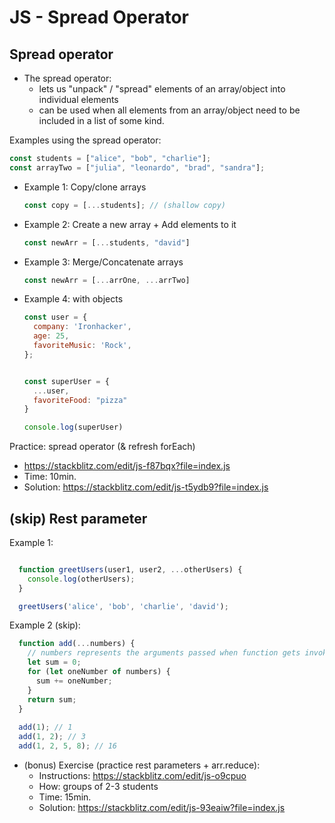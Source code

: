 # JS - Spread Operator

<!--- 

- Status: ready


-->




## Spread operator

- The spread operator:
  - lets us "unpack" / "spread" elements of an array/object into individual elements
  - can be used when all elements from an array/object need to be included in a list of some kind.



Examples using the spread operator:

  ```js
  const students = ["alice", "bob", "charlie"];
  const arrayTwo = ["julia", "leonardo", "brad", "sandra"];
  ```


- Example 1: Copy/clone arrays
  
  ```js
  const copy = [...students]; // (shallow copy)
  ```


- Example 2: Create a new array +  Add elements to it
  ```js
  const newArr = [...students, "david"]
  ```


- Example 3: Merge/Concatenate arrays

  ```js
  const newArr = [...arrOne, ...arrTwo]
  ```


- Example 4: with objects

  ```js
  const user = {
    company: 'Ironhacker',
    age: 25,
    favoriteMusic: 'Rock',
  };


  const superUser = {
    ...user,
    favoriteFood: "pizza"
  }

  console.log(superUser)
  ```


Practice: spread operator (& refresh forEach)
- https://stackblitz.com/edit/js-f87bqx?file=index.js
- Time: 10min.
- Solution: https://stackblitz.com/edit/js-t5ydb9?file=index.js





## (skip) Rest parameter


Example 1:

```js

  function greetUsers(user1, user2, ...otherUsers) {
    console.log(otherUsers);
  }

  greetUsers('alice', 'bob', 'charlie', 'david');

```


Example 2 (skip):

```js
  function add(...numbers) {
    // numbers represents the arguments passed when function gets invoked
    let sum = 0;
    for (let oneNumber of numbers) {
      sum += oneNumber;
    }
    return sum;
  }
  
  add(1); // 1
  add(1, 2); // 3
  add(1, 2, 5, 8); // 16
```


- (bonus) Exercise (practice rest parameters + arr.reduce): 
  - Instructions: https://stackblitz.com/edit/js-o9cpuo
  - How: groups of 2-3 students
  - Time: 15min.
  - Solution: https://stackblitz.com/edit/js-93eaiw?file=index.js





